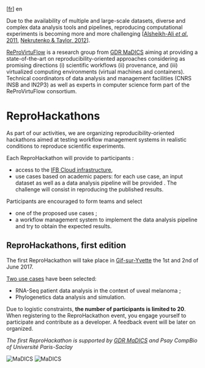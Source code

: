 \[[fr](index.md)\] en

Due to the availability of multiple and large-scale datasets, diverse and complex data analysis tools and pipelines, reproducing computational experiments is becoming more and more challenging [[Alsheikh-Ali *et al*. 2011](https://doi.org/10.1371%2Fjournal.pone.0024357), [Nekrutenko & Taylor, 2012](https://doi.org/10.1038%2Fnrg3305)]. 

[ReProVirtuFlow](https://www.madics.fr/actions/actions-en-cours/reprovirtuflow) is a research group from [GDR MaDICS](https://www.madics.fr) aiming at providing a state-of-the-art on reproducibility-oriented approaches considering as promising directions (i) scientific workflows (ii) provenance, and (iii) virtualized computing environments (virtual machines and containers). Technical coordinators of data analysis and management facilities (CNRS INSB and IN2P3) as well as experts in computer science form part of the ReProVirtuFlow consortium. 

# ReproHackathons
As part of our activities, we are organizing reproducibility-oriented hackathons aimed at testing workflow management systems in realistic conditions to reproduce scientific experiments.  

Each ReproHackathon will provide to participants : 
* access to the [IFB Cloud infrastructure](http://www.france-bioinformatique.fr/en/cloud),
* use cases based on academic papers: for each use case, an input dataset as well as a data analysis pipeline will be provided . The challenge will consist in reproducing the published results.

Participants are encouraged to form teams and select 
* one of the proposed use cases ;
* a workflow management system to implement the data analysis pipeline and try to obtain the expected results. 

## ReproHackathons, first edition

The first ReproHackathon will take place in [Gif-sur-Yvette](https://goo.gl/maps/ceg55oQTD6E2) the 1st and 2nd of June 2017. 

[Two use cases](hackathon_1.md) have been selected:
* RNA-Seq patient data analysis in the context of uveal melanoma ;
* Phylogenetics data analysis and simulation. 

Due to logistic constraints, **the number of participants is limited to 20**. When registering to the ReproHackathon event, you engage yourself to participate and contribute as a developer. A feedback event will be later on organized. 

*The first ReproHackathon is supported by [GDR MaDICS](https://www.madics.fr) and Psay CompBio of Université Paris-Saclay*

![MaDICS](https://ifb-elixirfr.github.io/ReproHackathon/logo-madics.png)    ![MaDICS](https://ifb-elixirfr.github.io/ReproHackathon/logo-paris-saclay.png) 

